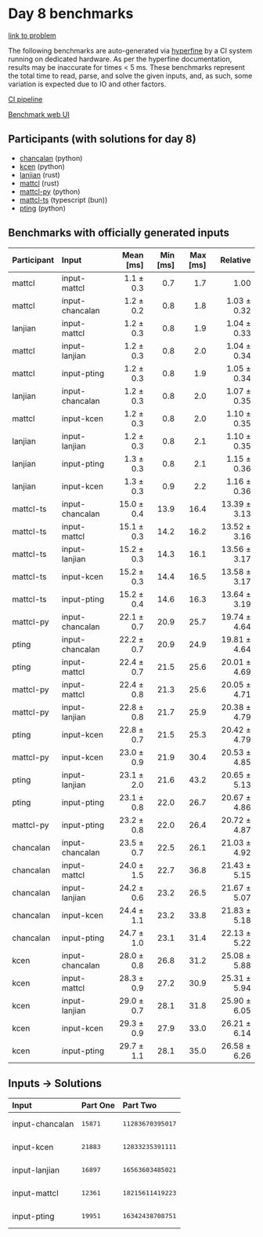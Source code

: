 # Day 8 benchmarks

[link to problem](https://adventofcode.com/2023/day/8)

The following benchmarks are auto-generated via
[hyperfine](https://github.com/sharkdp/hyperfine) by a CI system running on
dedicated hardware. As per the hyperfine documentation, results may be
inaccurate for times < 5 ms. These benchmarks represent the total time to read,
parse, and solve the given inputs, and, as such, some variation is expected due
to IO and other factors.

[CI pipeline](http://ci.papercode.net:8080/teams/main/pipelines/aoc2023)

[Benchmark web UI](https://aoc.ancalagon.black)


## Participants (with solutions for day 8)

- [chancalan](https://github.com/chancalan/aoc2023) (python)
- [kcen](https://github.com/kcen/aoc2023) (python)
- [lanjian](https://github.com/lanjian/aoc-2023) (rust)
- [mattcl](https://github.com/mattcl/aoc2023) (rust)
- [mattcl-py](https://github.com/mattcl/aoc2023-py) (python)
- [mattcl-ts](https://github.com/mattcl/aoc2023-js) (typescript (bun))
- [pting](https://github.com/pting/aoc2023) (python)


## Benchmarks with officially generated inputs

| Participant | Input | Mean [ms] | Min [ms] | Max [ms] | Relative |
|:---|:---|---:|---:|---:|---:|
| mattcl | input-mattcl | 1.1 ± 0.3 | 0.7 | 1.7 | 1.00 |
| mattcl | input-chancalan | 1.2 ± 0.2 | 0.8 | 1.8 | 1.03 ± 0.32 |
| lanjian | input-mattcl | 1.2 ± 0.3 | 0.8 | 1.9 | 1.04 ± 0.33 |
| mattcl | input-lanjian | 1.2 ± 0.3 | 0.8 | 2.0 | 1.04 ± 0.34 |
| mattcl | input-pting | 1.2 ± 0.3 | 0.8 | 1.9 | 1.05 ± 0.34 |
| lanjian | input-chancalan | 1.2 ± 0.3 | 0.8 | 2.0 | 1.07 ± 0.35 |
| mattcl | input-kcen | 1.2 ± 0.3 | 0.8 | 2.0 | 1.10 ± 0.35 |
| lanjian | input-lanjian | 1.2 ± 0.3 | 0.8 | 2.1 | 1.10 ± 0.35 |
| lanjian | input-pting | 1.3 ± 0.3 | 0.8 | 2.1 | 1.15 ± 0.36 |
| lanjian | input-kcen | 1.3 ± 0.3 | 0.9 | 2.2 | 1.16 ± 0.36 |
| mattcl-ts | input-chancalan | 15.0 ± 0.4 | 13.9 | 16.4 | 13.39 ± 3.13 |
| mattcl-ts | input-mattcl | 15.1 ± 0.3 | 14.2 | 16.2 | 13.52 ± 3.16 |
| mattcl-ts | input-lanjian | 15.2 ± 0.3 | 14.3 | 16.1 | 13.56 ± 3.17 |
| mattcl-ts | input-kcen | 15.2 ± 0.3 | 14.4 | 16.5 | 13.58 ± 3.17 |
| mattcl-ts | input-pting | 15.2 ± 0.4 | 14.6 | 16.3 | 13.64 ± 3.19 |
| mattcl-py | input-chancalan | 22.1 ± 0.7 | 20.9 | 25.7 | 19.74 ± 4.64 |
| pting | input-chancalan | 22.2 ± 0.7 | 20.9 | 24.9 | 19.81 ± 4.64 |
| pting | input-mattcl | 22.4 ± 0.7 | 21.5 | 25.6 | 20.01 ± 4.69 |
| mattcl-py | input-mattcl | 22.4 ± 0.8 | 21.3 | 25.6 | 20.05 ± 4.71 |
| mattcl-py | input-lanjian | 22.8 ± 0.8 | 21.7 | 25.9 | 20.38 ± 4.79 |
| pting | input-kcen | 22.8 ± 0.7 | 21.5 | 25.3 | 20.42 ± 4.79 |
| mattcl-py | input-kcen | 23.0 ± 0.9 | 21.9 | 30.4 | 20.53 ± 4.85 |
| pting | input-lanjian | 23.1 ± 2.0 | 21.6 | 43.2 | 20.65 ± 5.13 |
| pting | input-pting | 23.1 ± 0.8 | 22.0 | 26.7 | 20.67 ± 4.86 |
| mattcl-py | input-pting | 23.2 ± 0.8 | 22.0 | 26.4 | 20.72 ± 4.87 |
| chancalan | input-chancalan | 23.5 ± 0.7 | 22.5 | 26.1 | 21.03 ± 4.92 |
| chancalan | input-mattcl | 24.0 ± 1.5 | 22.7 | 36.8 | 21.43 ± 5.15 |
| chancalan | input-lanjian | 24.2 ± 0.6 | 23.2 | 26.5 | 21.67 ± 5.07 |
| chancalan | input-kcen | 24.4 ± 1.1 | 23.2 | 33.8 | 21.83 ± 5.18 |
| chancalan | input-pting | 24.7 ± 1.0 | 23.1 | 31.4 | 22.13 ± 5.22 |
| kcen | input-chancalan | 28.0 ± 0.8 | 26.8 | 31.2 | 25.08 ± 5.88 |
| kcen | input-mattcl | 28.3 ± 0.9 | 27.2 | 30.9 | 25.31 ± 5.94 |
| kcen | input-lanjian | 29.0 ± 0.7 | 28.1 | 31.8 | 25.90 ± 6.05 |
| kcen | input-kcen | 29.3 ± 0.9 | 27.9 | 33.0 | 26.21 ± 6.14 |
| kcen | input-pting | 29.7 ± 1.1 | 28.1 | 35.0 | 26.58 ± 6.26 |


## Inputs -> Solutions

| Input | Part One | Part Two |
|:---|:---|:---|
|input-chancalan|<pre>15871</pre>|<pre>11283670395017</pre>|
|input-kcen|<pre>21883</pre>|<pre>12833235391111</pre>|
|input-lanjian|<pre>16897</pre>|<pre>16563603485021</pre>|
|input-mattcl|<pre>12361</pre>|<pre>18215611419223</pre>|
|input-pting|<pre>19951</pre>|<pre>16342438708751</pre>|